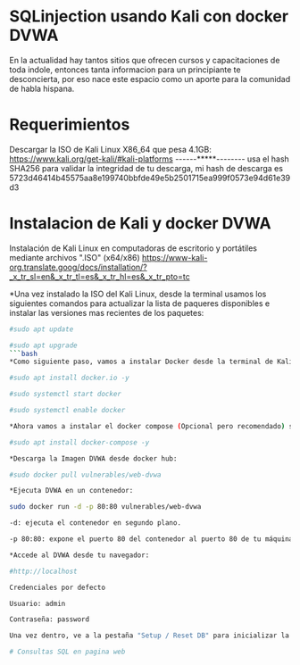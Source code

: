 # SQLinjection usando Kali con docker DVWA

En la actualidad hay tantos sitios que ofrecen cursos y capacitaciones de toda indole, entonces tanta informacion para un principiante te desconcierta, por eso nace este espacio como un aporte para la comunidad de habla hispana.

# Requerimientos
Descargar la ISO de Kali Linux X86_64 que pesa 4.1GB: https://www.kali.org/get-kali/#kali-platforms ------*****-------- usa el hash SHA256 para validar la integridad de tu descarga, mi hash de descarga es 5723d46414b45575aa8e199740bbfde49e5b2501715ea999f0573e94d61e39d3 

# Instalacion de Kali y docker DVWA
Instalación de Kali Linux en computadoras de escritorio y portátiles mediante archivos ".ISO" (x64/x86)
https://www-kali-org.translate.goog/docs/installation/?_x_tr_sl=en&_x_tr_tl=es&_x_tr_hl=es&_x_tr_pto=tc

*Una vez instalado la ISO del Kali Linux, desde la terminal usamos los siguientes comandos para actualizar la lista de paqueres disponibles e instalar las versiones mas recientes de los paquetes:
```bash
#sudo apt update

#sudo apt upgrade 
```bash 
*Como siguiente paso, vamos a instalar Docker desde la terminal de Kali Linux:

#sudo apt install docker.io -y

#sudo systemctl start docker

#sudo systemctl enable docker

*Ahora vamos a instalar el docker compose (Opcional pero recomendado) si vas a definir y ejecutar aplicaciones dockers con multiples contenedores.

#sudo apt install docker-compose -y

*Descarga la Imagen DVWA desde docker hub:

#sudo docker pull vulnerables/web-dvwa

*Ejecuta DVWA en un contenedor:

sudo docker run -d -p 80:80 vulnerables/web-dvwa

-d: ejecuta el contenedor en segundo plano.

-p 80:80: expone el puerto 80 del contenedor al puerto 80 de tu máquina.

*Accede al DVWA desde tu navegador:

#http://localhost

Credenciales por defecto

Usuario: admin

Contraseña: password

Una vez dentro, ve a la pestaña "Setup / Reset DB" para inicializar la base de datos.

# Consultas SQL en pagina web


